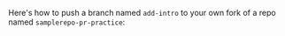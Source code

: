 Here's how to push a branch named `add-intro` to your own fork of a repo named `samplerepo-pr-practice`:

<pic src="images/pushBranchToFork.png" height="300" />
<p/>

